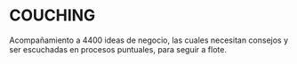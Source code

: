 # COUCHING
Acompañamiento a 4400 ideas de negocio, las cuales necesitan consejos y ser escuchadas en procesos puntuales, para seguir a flote.
